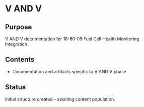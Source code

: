 # V AND V

## Purpose
V AND V documentation for 18-60-05 Fuel Cell Health Monitoring Integration.

## Contents
- Documentation and artifacts specific to V AND V phase

## Status
Initial structure created - awaiting content population.
